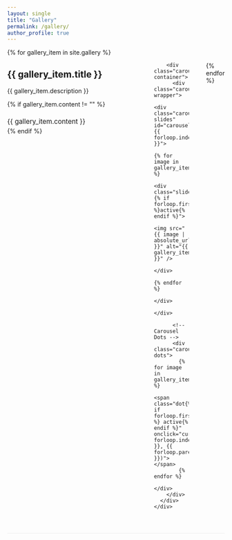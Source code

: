 ```yaml
---
layout: single
title: "Gallery"
permalink: /gallery/
author_profile: true
---
```


<div class="photo-gallery">
  {% for gallery_item in site.gallery %}
    <div class="gallery-section {% cycle 'left', 'right' %}">
      <div class="gallery-content">
        <div class="gallery-info">
          <h2>{{ gallery_item.title }}</h2>
          <p>{{ gallery_item.description }}</p>
          {% if gallery_item.content != "" %}
            <div class="gallery-text">
              {{ gallery_item.content }}
            </div>
          {% endif %}
        </div>
        
        <div class="carousel-container">
          <div class="carousel-wrapper">
            <div class="carousel-slides" id="carousel-{{ forloop.index }}">
              {% for image in gallery_item.images %}
                <div class="slide {% if forloop.first %}active{% endif %}">
                  <img src="{{ image | absolute_url }}" alt="{{ gallery_item.title }}" />
                </div>
              {% endfor %}
            </div>
          </div>
          
          <!-- Carousel Dots -->
          <div class="carousel-dots">
            {% for image in gallery_item.images %}
              <span class="dot{% if forloop.first %} active{% endif %}" onclick="currentSlide({{ forloop.index }}, {{ forloop.parentloop.index }})"></span>
            {% endfor %}
          </div>
        </div>
      </div>
    </div>
  {% endfor %}
</div>

<style>
.carousel-container {
  flex: 1;
  max-width: 500px;
}

.carousel-wrapper {
  position: relative;
  overflow: hidden;
  border-radius: 10px;
  box-shadow: 0 4px 8px rgba(0,0,0,0.1);
}

.carousel-slides {
  display: flex;
  transition: transform 0.5s ease;
}

.slide {
  min-width: 100%;
  display: none;
}

.slide.active {
  display: block;
}

.slide img {
  width: 100%;
  height: 350px;
  object-fit: cover;
  border-radius: 10px;
}

/* Carousel Dots */
.carousel-dots {
  text-align: center;
  margin-top: 15px;
}

.dot {
  cursor: pointer;
  height: 12px;
  width: 12px;
  margin: 0 5px;
  background-color: #bbb;
  border-radius: 50%;
  display: inline-block;
  transition: background-color 0.3s ease;
}

.dot:hover {
  background-color: #717171;
}

.dot.active {
  background-color: #333;
}

.gallery-section {
  margin-bottom: 60px;
  border-bottom: 1px solid #eee;
  padding-bottom: 40px;
}

.gallery-content {
  display: flex;
  align-items: flex-start;
  gap: 40px;
}

.gallery-info {
  flex: 1;
  min-width: 300px;
}

.gallery-section.left .gallery-content {
  flex-direction: row;
}

.gallery-section.right .gallery-content {
  flex-direction: row-reverse;
}

.gallery-text {
  margin-top: 20px;
  font-size: 1.1em;
  line-height: 1.6;
}

/* Responsive design */
@media (max-width: 768px) {
  .gallery-content {
    flex-direction: column !important;
  }
  
  .gallery-info {
    min-width: auto;
  }
  
  .carousel-container {
    max-width: 100%;
  }
}
</style>

<script>
function currentSlide(slideIndex, carouselIndex) {
  const carouselContainer = document.querySelectorAll('.carousel-container')[carouselIndex - 1];
  const slides = carouselContainer.querySelectorAll('.slide');
  const dots = carouselContainer.querySelectorAll('.dot');
  
  // Hide all slides and remove active from dots
  slides.forEach(slide => slide.classList.remove('active'));
  dots.forEach(dot => dot.classList.remove('active'));
  
  // Show selected slide and activate corresponding dot
  slides[slideIndex - 1].classList.add('active');
  dots[slideIndex - 1].classList.add('active');
}
</script>